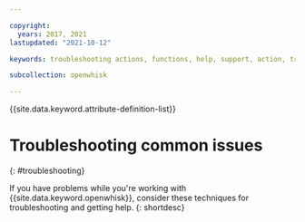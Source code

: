 ```yaml
---

copyright:
  years: 2017, 2021
lastupdated: "2021-10-12"

keywords: troubleshooting actions, functions, help, support, action, troubleshoot, system limits, configuration, api gateway

subcollection: openwhisk

---
```


{{site.data.keyword.attribute-definition-list}}

# Troubleshooting common issues
{: #troubleshooting}

If you have problems while you're working with {{site.data.keyword.openwhisk}}, consider these techniques for troubleshooting and getting help. 
{: shortdesc}


